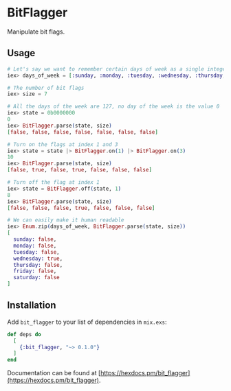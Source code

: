 # BitFlagger

Manipulate bit flags.

## Usage

```elixir
# Let's say we want to remember certain days of week as a single integer
iex> days_of_week = [:sunday, :monday, :tuesday, :wednesday, :thursday, :friday, :saturday]

# The number of bit flags
iex> size = 7

# All the days of the week are 127, no day of the week is the value 0
iex> state = 0b0000000
0
iex> BitFlagger.parse(state, size)
[false, false, false, false, false, false, false]

# Turn on the flags at index 1 and 3
iex> state = state |> BitFlagger.on(1) |> BitFlagger.on(3)
10
iex> BitFlagger.parse(state, size)
[false, true, false, true, false, false, false]

# Turn off the flag at index 1
iex> state = BitFlagger.off(state, 1)
8
iex> BitFlagger.parse(state, size)
[false, false, false, true, false, false, false]

# We can easily make it human readable
iex> Enum.zip(days_of_week, BitFlagger.parse(state, size))
[
  sunday: false,
  monday: false,
  tuesday: false,
  wednesday: true,
  thursday: false,
  friday: false,
  saturday: false
]
```

## Installation

Add `bit_flagger` to your list of dependencies in `mix.exs`:

```elixir
def deps do
  [
    {:bit_flagger, "~> 0.1.0"}
  ]
end
```

Documentation can be found at [https://hexdocs.pm/bit_flagger](https://hexdocs.pm/bit_flagger).
